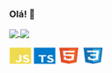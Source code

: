 ### Olá! 👋

<a href="https://github.com/EduardoDOliveira/github-readme-stats">
  <img align="center" src="https://github-readme-stats.vercel.app/api?username=EduardoDOliveira&count_private=true&show_icons=true&theme=dark&include_all_commits=true" />
</a>
<a href="https://github.com/EduardoDOliveira/github-readme-stats">
  <img align="center" src="https://github-readme-stats.vercel.app/api/top-langs/?username=EduardoDOliveira&layout=compact" />
</a>
<div style="display: inline_block"><br>
  <img align="center" alt="Rafa-Js" height="30" width="40" src="https://raw.githubusercontent.com/devicons/devicon/master/icons/javascript/javascript-plain.svg">
  <img align="center" alt="Rafa-Ts" height="30" width="40" src="https://raw.githubusercontent.com/devicons/devicon/master/icons/typescript/typescript-plain.svg">
  <img align="center" alt="Rafa-HTML" height="30" width="40" src="https://raw.githubusercontent.com/devicons/devicon/master/icons/html5/html5-original.svg">
  <img align="center" alt="Rafa-CSS" height="30" width="40" src="https://raw.githubusercontent.com/devicons/devicon/master/icons/css3/css3-original.svg">
</div>
